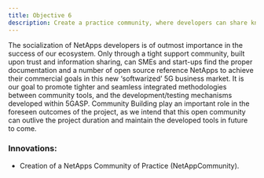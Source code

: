 ```yaml
---
title: Objective 6
description: Create a practice community, where developers can share knowledge about 5G NetApps.
---
```


The socialization of NetApps developers is of outmost importance in the success of our ecosystem. Only through a
tight support community, built upon trust and information sharing, can SMEs and start-ups find the proper
documentation and a number of open source reference NetApps to achieve their commercial goals in this new
‘softwarized’ 5G business market. It is our goal to promote tighter and seamless integrated methodologies between
community tools, and the development/testing mechanisms developed within 5GASP. Community Building play an
important role in the foreseen outcomes of the project, as we intend that this open community can outlive the project
duration and maintain the developed tools in future to come.

### Innovations:

* Creation of a NetApps Community of Practice (NetAppCommunity).